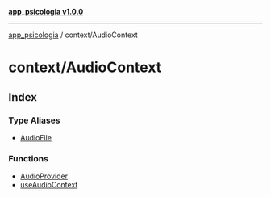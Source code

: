 [**app_psicologia v1.0.0**](../../README.md)

***

[app_psicologia](../../modules.md) / context/AudioContext

# context/AudioContext

## Index

### Type Aliases

- [AudioFile](type-aliases/AudioFile.md)

### Functions

- [AudioProvider](functions/AudioProvider.md)
- [useAudioContext](functions/useAudioContext.md)

